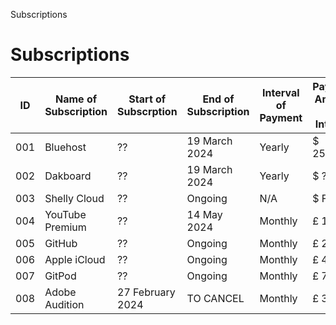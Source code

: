 Subscriptions
# Subscriptions

| ID | Name of Subscription | Start of Subscrption | End of Subscription | Interval of Payment | Payment Amount per Interval |
| -- | -- | -- | -- | -- | -- |
| 001 | Bluehost | ?? | 19 March 2024 | Yearly | $ 251.76 |
| 002 | Dakboard | ?? | 19 March 2024 | Yearly | $ ?? |
| 003 | Shelly Cloud | ?? | Ongoing | N/A | $ FREE |
| 004 | YouTube Premium | ?? | 14 May 2024 | Monthly | £ 10.32 |
| 005 | GitHub | ?? | Ongoing | Monthly | £ 20.00 |
| 006 | Apple iCloud | ?? | Ongoing | Monthly | £ 4.99 |
| 007 | GitPod | ?? | Ongoing | Monthly | £ 7.97 |
| 008 | Adobe Audition | 27 February 2024 | TO CANCEL | Monthly | £ 34.99 |

